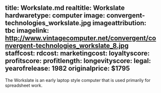title: Workslate.md
realtitle: Workslate
hardwaretype: computer
image: convergent-technologies_workslate.jpg
imageattribution: tbc
imagelink: http://www.vintagecomputer.net/convergent/convergent-technologies_workslate_8.jpg
staffcost: 
rdcost: 
marketingcost: 
loyaltyscore: 
profitscore: 
profitlength: 
longevityscore: 
legal: 
yearofrelease: 1982
originalprice: $1795
---
The Workslate is an early laptop style computer that is used primarily for spreadsheet work.